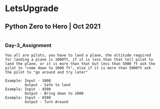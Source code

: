 # LetsUpgrade

## Python Zero to Hero | Oct 2021
<a href=""> <img src=""> </a>
### Day-3_Assignment

```
You all are pilots, you have to land a plane, the altitude required for landing a plane is 1000ft, if it is less than that tell pilot to land the plane, or it is more than that but less than 5000 ft ask the pilot to "come down to 1000 ft", else if it is more than 5000ft ask the pilot to "go around and try later"

Example: Input - 1000
         Output - Safe to land 
Example: Input - 4500
         Output - Bring down to 1000
Example: Input - 6500
         Output - Turn Around
```
